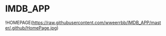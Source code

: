 # IMDB_APP
!HOMEPAGE(https://raw.githubusercontent.com/wweerrbb/IMDB_APP/master/.github/HomePage.jpg)
